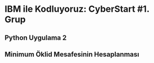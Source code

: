 # IBM ile Kodluyoruz: CyberStart #1. Grup
## Python Uygulama 2
## Minimum Öklid Mesafesinin Hesaplanması
